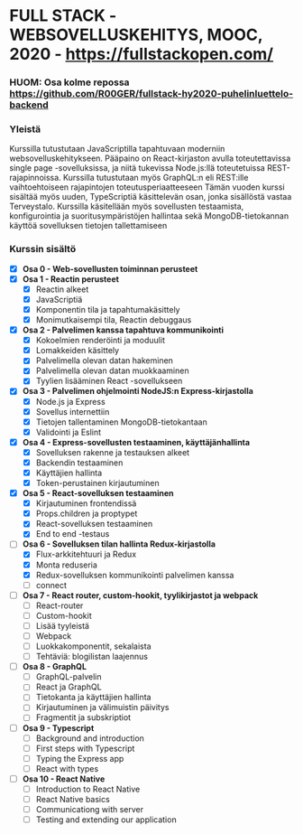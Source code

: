 # FULL STACK -WEBSOVELLUSKEHITYS, MOOC, 2020 - https://fullstackopen.com/

### HUOM: Osa kolme repossa https://github.com/R00GER/fullstack-hy2020-puhelinluettelo-backend

### Yleistä 
Kurssilla tutustutaan JavaScriptilla tapahtuvaan moderniin websovelluskehitykseen. Pääpaino on React-kirjaston avulla toteutettavissa single page -sovelluksissa, ja niitä tukevissa Node.js:llä toteutetuissa REST-rajapinnoissa. Kurssilla tutustutaan myös GraphQL:n eli REST:ille vaihtoehtoiseen rajapintojen toteutusperiaatteeseen
Tämän vuoden kurssi sisältää myös uuden, TypeScriptiä käsittelevän osan, jonka sisällöstä vastaa Terveystalo.
Kurssilla käsitellään myös sovellusten testaamista, konfigurointia ja suoritusympäristöjen hallintaa sekä MongoDB-tietokannan käyttöä sovelluksen tietojen tallettamiseen

### Kurssin sisältö
* [x] **Osa 0 - Web-sovellusten toiminnan perusteet**
* [x] **Osa 1 - Reactin perusteet**
  * [x] Reactin alkeet
  * [x] JavaScriptiä
  * [x] Komponentin tila ja tapahtumakäsittely
  * [x] Monimutkaisempi tila, Reactin debuggaus
* [x] **Osa 2 - Palvelimen kanssa tapahtuva kommunikointi**
  * [x] Kokoelmien renderöinti ja moduulit
  * [x] Lomakkeiden käsittely
  * [x] Palvelimella olevan datan hakeminen
  * [x] Palvelimella olevan datan muokkaaminen
  * [x] Tyylien lisääminen React -sovellukseen
* [x] **Osa 3 - Palvelimen ohjelmointi NodeJS:n Express-kirjastolla**
  * [x] Node.js ja Express
  * [x] Sovellus internettiin
  * [x] Tietojen tallentaminen MongoDB-tietokantaan
  * [x] Validointi ja Eslint
* [x] **Osa 4 - Express-sovellusten testaaminen, käyttäjänhallinta**
  * [x] Sovelluksen rakenne ja testauksen alkeet
  * [x] Backendin testaaminen
  * [x] Käyttäjien hallinta
  * [x] Token-perustainen kirjautuminen
* [x] **Osa 5 - React-sovelluksen testaaminen**
  * [x] Kirjautuminen frontendissä
  * [x] Props.children ja proptypet
  * [x] React-sovelluksen testaaminen
  * [x] End to end -testaus
* [ ] **Osa 6 - Sovelluksen tilan hallinta Redux-kirjastolla**
  * [x] Flux-arkkitehtuuri ja Redux
  * [x] Monta reduseria
  * [x] Redux-sovelluksen kommunikointi palvelimen kanssa
  * [ ] connect
* [ ] **Osa 7 - React router, custom-hookit, tyylikirjastot ja webpack**
  * [ ] React-router
  * [ ] Custom-hookit
  * [ ] Lisää tyyleistä
  * [ ] Webpack
  * [ ] Luokkakomponentit, sekalaista
  * [ ] Tehtäviä: blogilistan laajennus
* [ ] **Osa 8 - GraphQL**
  * [ ] GraphQL-palvelin
  * [ ] React ja GraphQL
  * [ ] Tietokanta ja käyttäjien hallinta
  * [ ] Kirjautuminen ja välimuistin päivitys
  * [ ] Fragmentit ja subskriptiot
* [ ] **Osa 9 - Typescript**
  * [ ] Background and introduction
  * [ ] First steps with Typescript
  * [ ] Typing the Express app
  * [ ] React with types
* [ ] **Osa 10 - React Native**
  * [ ] Introduction to React Native
  * [ ] React Native basics
  * [ ] Communicationg with server
  * [ ] Testing and extending our application
